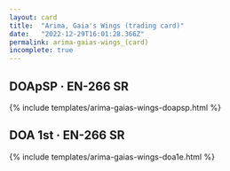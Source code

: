 ```yaml
---
layout: card
title:  "Arima, Gaia's Wings (trading card)"
date:   "2022-12-29T16:01:28.366Z"
permalink: arima-gaias-wings_(card)
incomplete: true
---
```


## DOApSP &middot; EN-266 SR

{% include templates/arima-gaias-wings-doapsp.html %}


## DOA 1st &middot; EN-266 SR

{% include templates/arima-gaias-wings-doa1e.html %}
